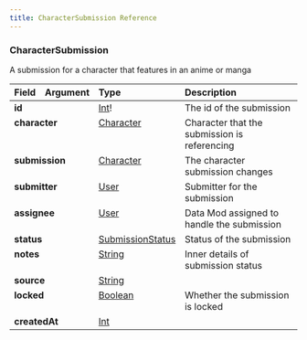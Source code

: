 ```yaml
---
title: CharacterSubmission Reference
---
```


### CharacterSubmission
A submission for a character that features in an anime or manga
<table>
<thead>
<tr>
<th align="left">Field</th>
<th align="right">Argument</th>
<th align="left">Type</th>
<th align="left">Description</th>
</tr>
</thead>
<tbody>
<tr>
<td colspan="2" valign="top"><strong>id</strong></td>
<td valign="top"><a href="/reference/scalar/int">Int</a>!</td>
<td>
The id of the submission
</td>
</tr>
<tr>
<td colspan="2" valign="top"><strong>character</strong></td>
<td valign="top"><a href="/reference/object/character">Character</a></td>
<td>
Character that the submission is referencing
</td>
</tr>
<tr>
<td colspan="2" valign="top"><strong>submission</strong></td>
<td valign="top"><a href="/reference/object/character">Character</a></td>
<td>
The character submission changes
</td>
</tr>
<tr>
<td colspan="2" valign="top"><strong>submitter</strong></td>
<td valign="top"><a href="/reference/object/user">User</a></td>
<td>
Submitter for the submission
</td>
</tr>
<tr>
<td colspan="2" valign="top"><strong>assignee</strong></td>
<td valign="top"><a href="/reference/object/user">User</a></td>
<td>
Data Mod assigned to handle the submission
</td>
</tr>
<tr>
<td colspan="2" valign="top"><strong>status</strong></td>
<td valign="top"><a href="/reference/enum/submissionstatus">SubmissionStatus</a></td>
<td>
Status of the submission
</td>
</tr>
<tr>
<td colspan="2" valign="top"><strong>notes</strong></td>
<td valign="top"><a href="/reference/scalar/string">String</a></td>
<td>
Inner details of submission status
</td>
</tr>
<tr>
<td colspan="2" valign="top"><strong>source</strong></td>
<td valign="top"><a href="/reference/scalar/string">String</a></td>
<td></td>
</tr>
<tr>
<td colspan="2" valign="top"><strong>locked</strong></td>
<td valign="top"><a href="/reference/scalar/boolean">Boolean</a></td>
<td>
Whether the submission is locked
</td>
</tr>
<tr>
<td colspan="2" valign="top"><strong>createdAt</strong></td>
<td valign="top"><a href="/reference/scalar/int">Int</a></td>
<td></td>
</tr>
</tbody>
</table>